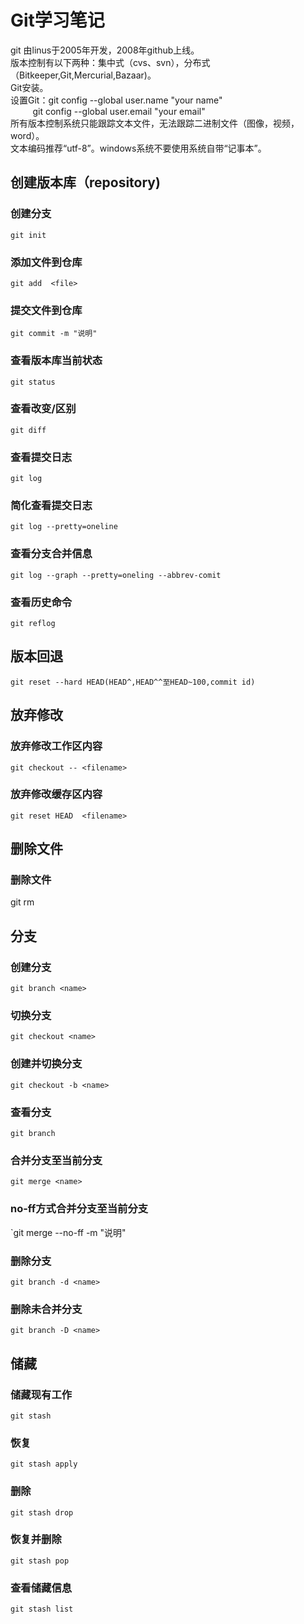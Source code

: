 Git学习笔记
======
git 由linus于2005年开发，2008年github上线。  
版本控制有以下两种：集中式（cvs、svn），分布式（Bitkeeper,Git,Mercurial,Bazaar)。  
Git安装。  
设置Git：git config --global user.name "your name"  
         git config --global user.email "your email"  
所有版本控制系统只能跟踪文本文件，无法跟踪二进制文件（图像，视频，word）。  
文本编码推荐“utf-8”。windows系统不要使用系统自带“记事本”。  
## 创建版本库（repository)
### 创建分支
`git init`  
### 添加文件到仓库  
`git add  <file> ` 
### 提交文件到仓库
`git commit -m "说明"`  
### 查看版本库当前状态 
`git status`   
### 查看改变/区别
`git diff`  
### 查看提交日志
`git log`  
### 简化查看提交日志
`git log --pretty=oneline`  
### 查看分支合并信息
`git log --graph --pretty=oneling --abbrev-comit`
### 查看历史命令
`git reflog`   
## 版本回退
`git reset --hard HEAD(HEAD^,HEAD^^至HEAD~100,commit id)`
## 放弃修改
### 放弃修改工作区内容
`git checkout -- <filename>`  
### 放弃修改缓存区内容
`git reset HEAD  <filename>`  
## 删除文件
### 删除文件
git rm <filename>  
## 分支
### 创建分支
`git branch <name>`  
### 切换分支
`git checkout <name>`  
### 创建并切换分支
`git checkout -b <name>`  
### 查看分支
`git branch`  
### 合并分支至当前分支
`git merge <name>`  
### no-ff方式合并分支至当前分支
`git merge --no-ff -m "说明" <name>  
### 删除分支
`git branch -d <name>`  
### 删除未合并分支
`git branch -D <name>`  
## 储藏
### 储藏现有工作
`git stash`  
### 恢复
`git stash apply`  
### 删除
`git stash drop`
### 恢复并删除
`git stash pop`
### 查看储藏信息
`git stash list`


